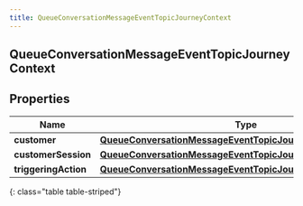 ```yaml
---
title: QueueConversationMessageEventTopicJourneyContext
---
```


## QueueConversationMessageEventTopicJourneyContext

## Properties

| Name                 | Type                                                                                                                                             | Description | Notes      |
| -------------------- | ------------------------------------------------------------------------------------------------------------------------------------------------ | ----------- | ---------- |
| **customer**         | <!----><!---->[**QueueConversationMessageEventTopicJourneyCustomer**](QueueConversationMessageEventTopicJourneyCustomer.md)<!---->               |             | [optional] |
| **customerSession**  | <!----><!---->[**QueueConversationMessageEventTopicJourneyCustomerSession**](QueueConversationMessageEventTopicJourneyCustomerSession.md)<!----> |             | [optional] |
| **triggeringAction** | <!----><!---->[**QueueConversationMessageEventTopicJourneyAction**](QueueConversationMessageEventTopicJourneyAction.md)<!---->                   |             | [optional] |

{: class="table table-striped"}

